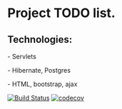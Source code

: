 <h1>Project TODO list. </h1>
<h2>Technologies:</h2>
<p>- Servlets</p>
<p>- Hibernate, Postgres</p>
<p>- HTML, bootstrap, ajax</p>
 
[![Build Status](https://travis-ci.com/denisRudie/to-do-list.svg?branch=main)](https://travis-ci.com/denisRudie/to-do-list)
[![codecov](https://codecov.io/gh/denisRudie/to-do-list/branch/main/graph/badge.svg)](https://codecov.io/gh/denisRudie/to-do-list)